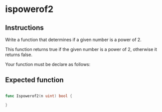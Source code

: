 # ispowerof2
## Instructions

Write a function that determines if a given number is a power of 2.

This function returns true if the given number is a power of 2, otherwise it returns false.

Your function must be declare as follows:

## Expected function

```go

func Ispowerof2(n uint) bool {	

}

```

